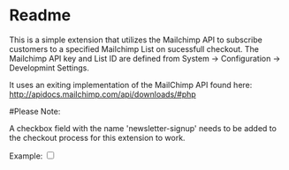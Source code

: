 # Readme

This is a simple extension that utilizes the Mailchimp API to subscribe customers to a specified Mailchimp List
on sucessfull checkout. The Mailchimp API key and List ID are defined from System -> Configuration -> Developmint Settings.

It uses an exiting implementation of the MailChimp API found here: http://apidocs.mailchimp.com/api/downloads/#php

#Please Note:

A checkbox field with the name 'newsletter-signup' needs to be added to the checkout process for this extension to work.

Example:
<input type="checkbox" name="newsletter-signup"/>
